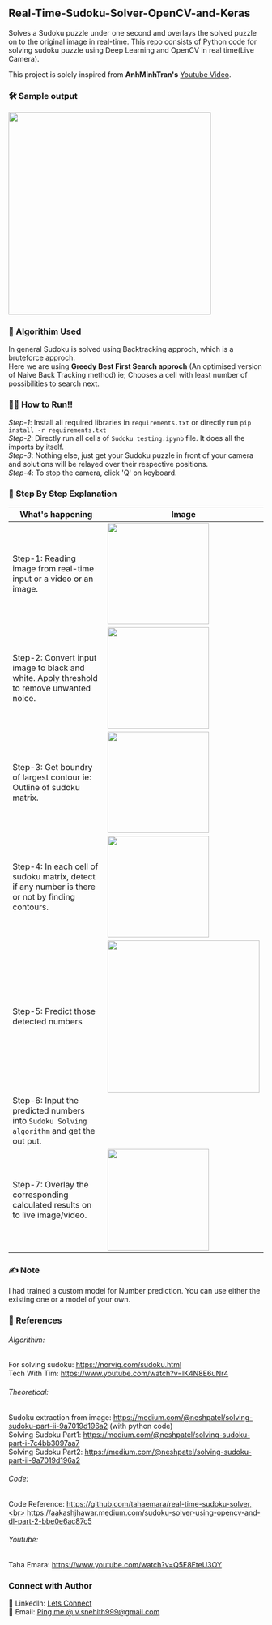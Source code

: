 ## Real-Time-Sudoku-Solver-OpenCV-and-Keras
Solves a Sudoku puzzle under one second and overlays the solved puzzle on to the original image in real-time. 
This repo consists of Python code for solving sudoku puzzle using Deep Learning and OpenCV in real time(Live Camera).<br>

This project is solely inspired from **AnhMinhTran's** [Youtube Video](https://www.youtube.com/watch?v=uUtw6Syic6A&list=LLwC_qd6q9vEqDaxU3KdSgPw&index=2&t=236s).

### 🛠 Sample output
<img src="https://github.com/snehitvaddi/Real-Time-Sudoku-Solver-OpenCV-and-Keras/blob/master/output/output-gif.gif" width="400">

### 🧠 Algorithim Used
In general Sudoku is solved using Backtracking approch, which is a bruteforce approch.<br>
Here we are using **Greedy Best First Search approch** (An optimised version of Naive Back Tracking method) ie; Chooses a cell with least number of possibilities to search next.

### 🏃‍♂️ How to Run!!
*Step-1*: Install all required libraries in `requirements.txt` or directly run `pip install -r requirements.txt`<br>
*Step-2*: Directly run all cells of `Sudoku testing.ipynb` file. It does all the imports by itself.<br>
*Step-3*: Nothing else, just get your Sudoku puzzle in front of your camera and solutions will be relayed over their respective positions.<br>
*Step-4*: To stop the camera, click 'Q' on keyboard.

### 📑 Step By Step Explanation
|   What's happening      |   Image      |
|--------------|-------------------|
| Step-1: Reading image from real-time input or a video or an image.|<img src="https://github.com/snehitvaddi/Real-Time-Sudoku-Solver-OpenCV-and-Keras/blob/master/step%20by%20step%20images/1.jpg" width="200"> |
|    Step-2: Convert input image to black and white. Apply threshold to remove unwanted noice. |<img src="https://github.com/snehitvaddi/Real-Time-Sudoku-Solver-OpenCV-and-Keras/blob/master/step%20by%20step%20images/2.png" width="200"> |
|    Step-3: Get boundry of largest contour ie: Outline of sudoku matrix. |<img src="https://github.com/snehitvaddi/Real-Time-Sudoku-Solver-OpenCV-and-Keras/blob/master/step%20by%20step%20images/3.png" width="200"> |
|    Step-4: In each cell of sudoku matrix, detect if any number is there or not by finding contours. |<img src="ttps://github.com/snehitvaddi/Real-Time-Sudoku-Solver-OpenCV-and-Keras/blob/master/step%20by%20step%20images/5.png" width="200"> |
|    Step-5: Predict those detected numbers |<img src="https://github.com/snehitvaddi/Real-Time-Sudoku-Solver-OpenCV-and-Keras/blob/master/step%20by%20step%20images/6.png" width="300"> |
|    Step-6: Input the predicted numbers into  `Sudoku Solving algorithm` and get the out put.| |
|    Step-7: Overlay the corresponding calculated results on to live image/video.| <img src="https://github.com/snehitvaddi/Real-Time-Sudoku-Solver-OpenCV-and-Keras/blob/master/output/output-gif.gif" width="200">|

### ✍ Note
I had trained a custom model for Number prediction. You can use either the existing one or a model of your own.
### 📝 References
###### Algorithim:<br>
For solving sudoku: https://norvig.com/sudoku.html<br>
Tech With Tim: https://www.youtube.com/watch?v=lK4N8E6uNr4<br>

###### Theoretical:<br>
Sudoku extraction from image: https://medium.com/@neshpatel/solving-sudoku-part-ii-9a7019d196a2 (with python code)<br>
Solving Sudoku Part1: https://medium.com/@neshpatel/solving-sudoku-part-i-7c4bb3097aa7<br>
Solving Sudoku Part2: https://medium.com/@neshpatel/solving-sudoku-part-ii-9a7019d196a2<br>

###### Code:<br>
Code Reference: https://github.com/tahaemara/real-time-sudoku-solver,<br> https://aakashjhawar.medium.com/sudoku-solver-using-opencv-and-dl-part-2-bbe0e6ac87c5<br>

###### Youtube:<br>
Taha Emara: https://www.youtube.com/watch?v=Q5F8FteU3OY<br>

### Connect with Author
🤝 LinkedIn: [Lets Connect](https://www.linkedin.com/in/snehitvaddi/)<br>
📧 Email: [Ping me @ v.snehith999@gmail.com](v.snehith999@gmail.com)
